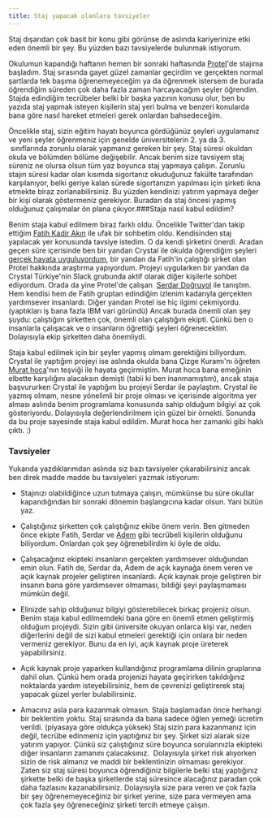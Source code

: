 ```yaml
---
title: Staj yapacak olanlara tavsiyeler
---
```


Staj dışarıdan çok basit bir konu gibi görünse de aslında kariyerinize etki eden önemli bir şey. Bu yüzden bazı tavsiyelerde bulunmak istiyorum.

Okulumun kapandığı haftanın hemen bir sonraki haftasında 
[Protel](http://protel.com.tr)'de stajıma başladım. Staj sırasında gayet güzel zamanlar geçirdim ve gerçekten normal şartlarda tek başıma öğrenemeyeceğim ya da öğrenmek istersem de burada öğrendiğim süreden çok daha fazla zaman harcayacağım şeyler öğrendim. Stajda edindiğim tecrübeler belki bir başka yazının konusu olur, ben bu yazıda staj yapmak isteyen kişilerin staj yeri bulma ve benzeri konularda bana göre nasıl hareket etmeleri gerek onlardan bahsedeceğim.

Öncelikle staj, sizin eğitim hayatı boyunca gördüğünüz şeyleri uygulamanız ve yeni şeyler öğrenmeniz için genelde üniversitelerin 2. ya da 3.  sınıflarında zorunlu olarak yapmanız gereken bir şey. Staj süresi okuldan okula ve bölümden bölüme değişebilir. Ancak benim size tavsiyem staj süreniz ne olursa olsun tüm yaz boyunca staj yapmaya çalışın. Zorunlu stajın süresi kadar olan kısımda sigortanız okuduğunuz fakülte tarafından karşılanıyor, belki geriye kalan sürede sigortanızın yapılması için şirketi ikna etmekte biraz zorlanabilirsiniz. Bu yüzden kendinizi yatırım yapmaya değer bir kişi olarak göstermeniz gerekiyor. Buradan da staj öncesi yapmış olduğunuz çalışmalar ön plana çıkıyor.###Staja nasıl kabul edildim?

Benim staja kabul edilmem biraz farklı oldu. Öncelikle Twitter'dan takip ettiğim 
[Fatih Kadir Akın](http://twitter.com/fkadev) ile ufak bir sohbetim oldu. Kendisinden staj yapılacak yer konusunda tavsiye istedim. O da kendi şirketini önerdi. Aradan geçen süre içerisinde ben bir yandan Crystal ile okulda öğrendiğim şeyleri 
[gerçek hayata uyguluyordum](http://mertbulan.com/2016/01/24/welsh-powell-algoritmasi-ile-sinav-takvimi-hazirlama/), bir yandan da Fatih'in çalıştığı şirket olan Protel hakkında araştırma yapıyordum. Projeyi uygularken bir yandan da Crystal Türkiye'nin Slack grubunda aktif olarak diğer kişilerle sohbet ediyordum. Orada da yine Protel'de çalışan 
[Serdar Doğruyol](https://twitter.com/sdogruyol) ile tanıştım. Hem kendisi hem de Fatih gruptan edindiğim izlenim kadarıyla gerçekten yardımsever insanlardı. Diğer yandan Protel ise hiç ilgimi çekmiyordu. (yaptıkları iş bana fazla IBM vari göründü) Ancak burada önemli olan şey şuydu: çalıştığım şirketten çok, önemli olan çalıştığım ekipti. Çünkü ben o insanlarla çalışacak ve o insanların öğrettiği şeyleri öğrenecektim. Dolayısıyla ekip şirketten daha önemliydi.

Staja kabul edilmek için bir şeyler yapmış olmam gerektiğini biliyordum. Crystal ile yaptığım projeyi ise aslında okulda bana Çizge Kuramı'nı öğreten 
[Murat hoca](http://www.deu.edu.tr/akademik/index.php?cat=3&akod=20110594)'nın teşviği ile hayata geçirmiştim. Murat hoca bana emeğinin elbette karşılığını alacaksın demişti (tabii ki ben inanmamıştım), ancak staja başvururken Crystal ile yaptığım bu projeyi Serdar ile paylaştım. Crystal ile yazmış olmam, nesne yönelimli bir proje olması ve içerisinde algoritma yer alması aslında benim programlama konusunda sahip olduğum bilgiyi az çok gösteriyordu. Dolayısıyla değerlendirilmem için güzel bir örnekti. Sonunda da bu proje sayesinde staja kabul edildim. Murat hoca her zamanki gibi haklı çıktı. :)

### Tavsiyeler

Yukarıda yazdıklarımdan aslında siz bazı tavsiyeler çıkarabilirsiniz ancak ben direk madde madde bu tavsiyeleri yazmak istiyorum:

* Stajınızı olabildiğince uzun tutmaya çalışın, mümkünse bu süre okullar kapandığından bir sonraki dönemin başlangıcına kadar olsun. Yani bütün yaz.

* Çalıştığınız şirketten çok çalıştığınız ekibe önem verin. Ben gitmeden önce ekipte Fatih, Serdar ve 
[Adem](http://twitter.com/ademilter) gibi tecrübeli kişilerin olduğunu biliyordum. Onlardan çok şey öğrenebilirdim ki öyle de oldu.

* Çalışacağınız ekipteki insanların gerçekten yardımsever olduğundan emin olun. Fatih de, Serdar da, Adem de açık kaynağa önem veren ve açık kaynak projeler geliştiren insanlardı. Açık kaynak proje geliştiren bir insanın bana göre yardımsever olmaması, bildiği şeyi paylaşmaması mümkün değil.

* Elinizde sahip olduğunuz bilgiyi gösterebilecek birkaç projeniz olsun. Benim staja kabul edilmemdeki bana göre en önemli etmen geliştirmiş olduğum projeydi. Sizin gibi üniversite okuyan onlarca kişi var, neden diğerlerini değil de sizi kabul etmeleri gerektiği için onlara bir neden vermeniz gerekiyor. Bunu da en iyi, açık kaynak proje üreterek yapabilirsiniz.

* Açık kaynak proje yaparken kullandığınız programlama dilinin gruplarına dahil olun. Çünkü hem orada projenizi hayata geçirirken takıldığınız noktalarda yardım isteyebilirsiniz, hem de çevrenizi geliştirerek staj yapacak güzel yerler bulabilirsiniz.

* Amacınız asla para kazanmak olmasın. Staja başlamadan önce herhangi bir beklentim yoktu. Staj sırasında da bana sadece öğlen yemeği ücretim verildi. (piyasaya göre oldukça yüksek) Staj sizin para kazanmanız için değil, tecrübe edinmeniz için yaptığınız bir şey. Şirket sizi alarak size yatırım yapıyor. Çünkü siz çalıştığınız süre boyunca sorularınızla ekipteki diğer insanların zamanını çalacaksınız.  Dolayısıyla şirket risk alıyorken sizin de risk almanız ve maddi bir beklentinizin olmaması gerekiyor. Zaten siz staj süresi boyunca öğrendiğiniz bilgilerle belki staj yaptığınız şirkette belki de başka şirketlerde staj süresince alacağınız paradan çok daha fazlasını kazanabilirsiniz. Dolayısıyla size para veren ve çok fazla bir şey öğrenemeyeceğiniz bir şirket yerine, size para vermeyen ama çok fazla şey öğreneceğiniz şirketi tercih etmeye çalışın.
